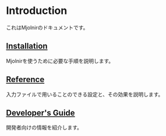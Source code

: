 # Introduction

これはMjolnirのドキュメントです。

## [Installation](Installation.md)

Mjolnirを使うために必要な手順を説明します。

## [Reference](Reference.md)

入力ファイルで用いることのできる設定と、その効果を説明します。

## [Developer's Guide](DevelopersGuide.md)

開発者向けの情報を紹介します。
